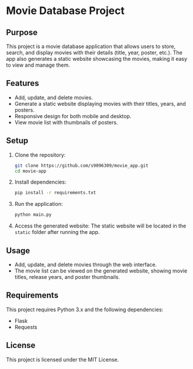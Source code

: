 # Movie Database Project

## Purpose
This project is a movie database application that allows users to store, search, and display movies with their details (title, year, poster, etc.). The app also generates a static website showcasing the movies, making it easy to view and manage them.

## Features
- Add, update, and delete movies.
- Generate a static website displaying movies with their titles, years, and posters.
- Responsive design for both mobile and desktop.
- View movie list with thumbnails of posters.

## Setup

1. Clone the repository:
    ```bash
    git clone https://github.com/s9096309/movie_app.git
    cd movie-app
    ```

2. Install dependencies:
    ```bash
    pip install -r requirements.txt
    ```

3. Run the application:
    ```bash
    python main.py
    ```

4. Access the generated website:
    The static website will be located in the `static` folder after running the app.

## Usage
- Add, update, and delete movies through the web interface.
- The movie list can be viewed on the generated website, showing movie titles, release years, and poster thumbnails.

## Requirements
This project requires Python 3.x and the following dependencies:
- Flask
- Requests

## License
This project is licensed under the MIT License.
